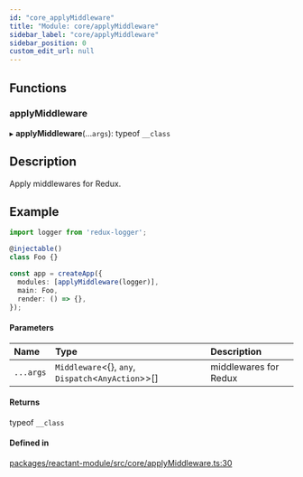 ```yaml
---
id: "core_applyMiddleware"
title: "Module: core/applyMiddleware"
sidebar_label: "core/applyMiddleware"
sidebar_position: 0
custom_edit_url: null
---
```


## Functions

### applyMiddleware

▸ **applyMiddleware**(...`args`): typeof `__class`

## Description
Apply middlewares for Redux.

## Example

```ts
import logger from 'redux-logger';

@injectable()
class Foo {}

const app = createApp({
  modules: [applyMiddleware(logger)],
  main: Foo,
  render: () => {},
});
```

#### Parameters

| Name | Type | Description |
| :------ | :------ | :------ |
| `...args` | `Middleware`<{}, `any`, `Dispatch`<`AnyAction`\>\>[] | middlewares for Redux |

#### Returns

typeof `__class`

#### Defined in

[packages/reactant-module/src/core/applyMiddleware.ts:30](https://github.com/unadlib/reactant/blob/4ec91913/packages/reactant-module/src/core/applyMiddleware.ts#L30)
